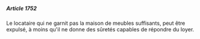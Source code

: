 ##### Article 1752

Le locataire qui ne garnit pas la maison de meubles suffisants, peut être expulsé, à moins qu'il ne donne des sûretés capables de répondre du loyer.

